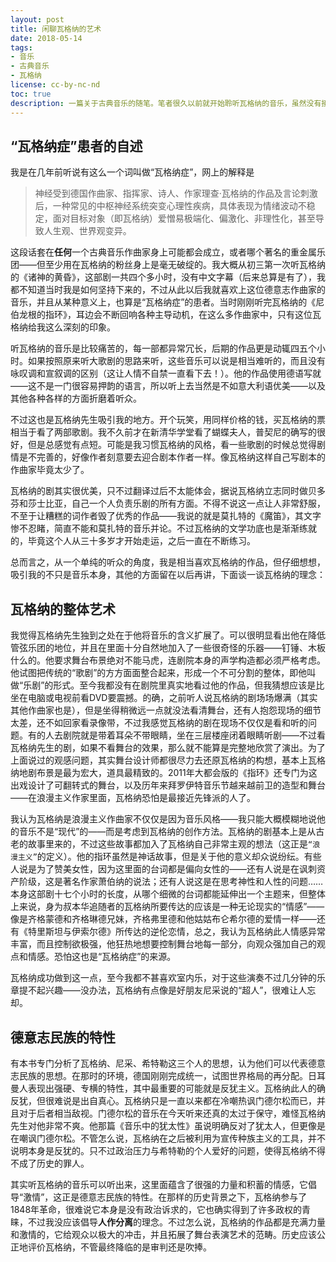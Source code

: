 ```yaml
---
layout: post
title: 闲聊瓦格纳的艺术
date: 2018-05-14
tags:
- 音乐
- 古典音乐
- 瓦格纳
license: cc-by-nc-nd
toc: true
description: 一篇关于古典音乐的随笔。笔者很久以前就开始聆听瓦格纳的音乐，虽然没有接受过音乐教育，但是却痴迷于瓦格纳构建的一幕幕充满浪漫主义的悲剧。作为最先接触的古典音乐作曲家，瓦格纳对我的音乐启蒙和其他作曲家截然不同，也使得我的审美风格有所不同
---
```


## “瓦格纳症”患者的自述

我是在几年前听说有这么一个词叫做“瓦格纳症”，网上的解释是

>神经受到德国作曲家、指挥家、诗人、作家理查·瓦格纳的作品及言论刺激后，一种常见的中枢神经系统突变心理性疾病，具体表现为情绪波动不稳定，面对目标对象（即瓦格纳）爱憎易极端化、偏激化、非理性化，甚至导致人生观、世界观变异。

这段话套在**任何**一个古典音乐作曲家身上可能都会成立，或者哪个著名的重金属乐团——但至少用在瓦格纳的粉丝身上是毫无破绽的。我大概从初三第一次听瓦格纳的《诸神的黄昏》，这部剧一共四个多小时，没有中文字幕（后来总算是有了），我都不知道当时我是如何坚持下来的，不过从此以后我就喜欢上这位德意志作曲家的音乐，并且从某种意义上，也算是“瓦格纳症”的患者。当时刚刚听完瓦格纳的《尼伯龙根的指环》，耳边会不断回响各种主导动机，在这么多作曲家中，只有这位瓦格纳给我这么深刻的印象。

听瓦格纳的音乐是比较痛苦的，每一部都异常冗长，后期的作品更是动辄四五个小时。如果按照原来听大歌剧的思路来听，这些音乐可以说是相当难听的，而且没有咏叹调和宣叙调的区别（这让人情不自禁一直看下去！）。他的作品使用德语写就——这不是一门很容易押韵的语言，所以听上去当然是不如意大利语优美——以及其他各种各样的方面折磨着听众。

不过这也是瓦格纳先生吸引我的地方。开个玩笑，用同样价格的钱，买瓦格纳的票相当于看了两部歌剧。我不久前才在新清华学堂看了蝴蝶夫人，普契尼的确写的很好，但是总感觉有点短。可能是我习惯瓦格纳的风格，看一些歌剧的时候总觉得剧情是不完善的，好像作者刻意要去迎合剧本作者一样。像瓦格纳这样自己写剧本的作曲家毕竟太少了。

瓦格纳的剧其实很优美，只不过翻译过后不太能体会，据说瓦格纳立志同时做贝多芬和莎士比亚，自己一个人负责乐剧的所有方面。不得不说这一点让人非常舒服，不至于让糟糕的词作者毁了优秀的作品——我说的就是莫扎特的《魔笛》，其文字惨不忍睹，简直不能和莫扎特的音乐并论。不过瓦格纳的文学功底也是渐渐练就的，毕竟这个人从三十多岁才开始走运，之后一直在不断练习。

总而言之，从一个单纯的听众的角度，我是相当喜欢瓦格纳的作品，但仔细想想，吸引我的不只是音乐本身，其他的方面留在以后再讲，下面谈一谈瓦格纳的理念：

## 瓦格纳的整体艺术

我觉得瓦格纳先生独到之处在于他将音乐的含义扩展了。可以很明显看出他在降低管弦乐团的地位，并且在里面十分自然地加入了一些很奇怪的乐器——钉锤、木板什么的。他要求舞台布景绝对不能马虎，连剧院本身的声学构造都必须严格考虑。他试图把传统的“歌剧”的方方面面整合起来，形成一个不可分割的整体，即他叫做“乐剧”的形式。至今我都没有在剧院里真实地看过他的作品，但我猜想应该是比坐在电脑或电视前看DVD要震撼。的确，之前听人说瓦格纳的剧场场爆满（其实其他作曲家也是），但是坐得稍微远一点就没法看清舞台，还有人抱怨现场的细节太差，还不如回家看录像带，不过我感觉瓦格纳的剧在现场不仅仅是看和听的问题。有的人去剧院就是带着耳朵不带眼睛，坐在三层楼座闭着眼睛听剧——不过看瓦格纳先生的剧，如果不看舞台的效果，那么就不能算是完整地欣赏了演出。为了上面说过的观感问题，其实舞台设计师都很尽力去还原瓦格纳的构想，基本上瓦格纳地剧布景是最为宏大，道具最精致的。2011年大都会版的《指环》还专门为这出戏设计了可翻转式的舞台，以及历年来拜罗伊特音乐节越来越前卫的造型和舞台——在浪漫主义作家里面，瓦格纳恐怕是最接近先锋派的人了。

我认为瓦格纳是浪漫主义作曲家不仅仅是因为音乐风格——我只能大概模糊地说他的音乐不是“现代”的——而是考虑到瓦格纳的创作方法。瓦格纳的剧基本上是从古老的故事里来的，不过这些故事都加入了瓦格纳自己非常主观的想法（这正是`“浪漫主义”`的定义）。他的指环虽然是神话故事，但是关于他的意义却众说纷纭。有些人说是为了赞美女性，因为这里面的台词都是偏向女性的——还有人说是在讽刺资产阶级，这是著名作家萧伯纳的说法；还有人说这是在思考神性和人性的问题……本身这部剧十七个小时的长度，从哪个细微的台词都能延伸出一个主题来，但整体上来说，身为叔本华追随者的瓦格纳所要传达的应该是一种无论现实的“情感”——像是齐格蒙德和齐格琳德兄妹，齐格弗里德和他姑姑布仑希尔德的爱情一样——还有《特里斯坦与伊索尔德》所传达的逆伦恋情，总之，我认为瓦格纳此人情感异常丰富，而且控制欲极强，他狂热地想要控制舞台地每一部分，向观众强加自己的观点和情感。恐怕这也是“瓦格纳症”的来源。

瓦格纳成功做到这一点，至今我都不甚喜欢室内乐，对于这些演奏不过几分钟的乐章提不起兴趣——没办法，瓦格纳有点像是好朋友尼采说的“超人”，很难让人忘却。

## 德意志民族的特性

有本书专门分析了瓦格纳、尼采、希特勒这三个人的思想，认为他们可以代表德意志民族的思想。在那时的环境，德国刚刚完成统一，试图世界格局的再分配。日耳曼人表现出强硬、专横的特性，其中最重要的可能就是反犹主义。瓦格纳此人的确反犹，但很难说是出自真心。瓦格纳只是一直以来都在冷嘲热讽门德尔松而已，并且对于后者相当敌视。门德尔松的音乐在今天听来还真的太过于保守，难怪瓦格纳先生对他非常不爽。他那篇《音乐中的犹太性》虽说明确反对了犹太人，但更像是在嘲讽门德尔松。不管怎么说，瓦格纳在之后被利用为宣传种族主义的工具，并不说明本身是反犹的。只不过政治压力与希特勒的个人爱好的问题，使得瓦格纳不得不成了历史的罪人。

其实听瓦格纳的音乐可以听出来，这里面蕴含了很强的力量和积蓄的情感，它倡导“激情”，这正是德意志民族的特性。在那样的历史背景之下，瓦格纳参与了1848年革命，很难说它本身是没有政治诉求的，它也确实得到了许多政权的青睐，不过我没应该倡导**人作分离**的理念。不过怎么说，瓦格纳的作品都是充满力量和激情的，它给观众以极大的冲击，并且拓展了舞台表演艺术的范畴。历史应该公正地评价瓦格纳，不管最终降临的是审判还是吹捧。
